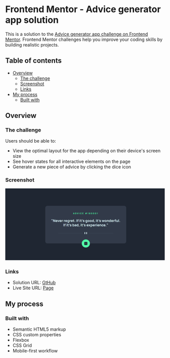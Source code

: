 # Frontend Mentor - Advice generator app solution

This is a solution to the [Advice generator app challenge on Frontend Mentor](https://www.frontendmentor.io/challenges/advice-generator-app-QdUG-13db). Frontend Mentor challenges help you improve your coding skills by building realistic projects.

## Table of contents

- [Overview](#overview)
  - [The challenge](#the-challenge)
  - [Screenshot](#screenshot)
  - [Links](#links)
- [My process](#my-process)
  - [Built with](#built-with)

## Overview

### The challenge

Users should be able to:

- View the optimal layout for the app depending on their device's screen size
- See hover states for all interactive elements on the page
- Generate a new piece of advice by clicking the dice icon

### Screenshot

![](./images/screenshot.png)

### Links

- Solution URL: [GtHub](https://github.com/alex-lemos/advice-generator-app-main)
- Live Site URL: [Page](https://alex-lemos.github.io/advice-generator-app-main/)

## My process

### Built with

- Semantic HTML5 markup
- CSS custom properties
- Flexbox
- CSS Grid
- Mobile-first workflow